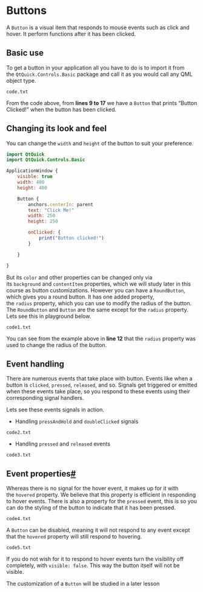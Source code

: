 # Buttons

A `Button` is a visual item that responds to mouse events such as click and hover. It perform functions after it has been clicked.

## Basic use[](https://www.educative.io/pageeditor/6586453712175104/6144552105934848/6610077336469504#Basic-use)

To get a button in your application all you have to do is to import it from the `QtQuick.Controls.Basic` package and call it as you would call any QML object type.

`code.txt`

From the code above, from **lines 9 to 17** we have a `Button` that prints “Button Clicked!” when the button has been clicked.

## Changing its look and feel[](https://www.educative.io/pageeditor/6586453712175104/6144552105934848/6610077336469504#Changing-its-look-and-feel)

You can change the `width` and `height` of the button to suit your preference.

```qml
import QtQuick
import QtQuick.Controls.Basic

ApplicationWindow {
    visible: true
    width: 400
    height: 400

    Button {
        anchors.centerIn: parent
        text: "Click Me!"
        width: 250
        height: 250

        onClicked: {
            print("Button clicked!")
        }

    }

}
```

But its `color` and other properties can be changed only via its `background` and `contentItem` properties, which we will study later in this course as button customizations. However you can have a `RoundButton`, which gives you a round button. It has one added property, the `radius` property, which you can use to modify the radius of the button. The `RoundButton` and `Button` are the same except for the `radius` property. Lets see this in playground below.

`code1.txt`

You can see from the example above in **line 12** that the `radius` property was used to change the radius of the button.

## Event handling[](https://www.educative.io/pageeditor/6586453712175104/6144552105934848/6610077336469504#Event-handling)

There are numerous events that take place with button. Events like when a button is `clicked`, `pressed`, `released`, and so. Signals get triggered or emitted when these events take place, so you respond to these events using their corresponding signal handlers.

Lets see these events signals in action.

- Handling `pressAndHold` and `doubleClicked` signals

`code2.txt`

- Handling `pressed` and `released` events

`code3.txt`

## Event properties[#](https://www.educative.io/pageeditor/6586453712175104/6144552105934848/6610077336469504#Event-properties)

Whereas there is no signal for the hover event, it makes up for it with the `hovered` property. We believe that this property is efficient in responding to hover events. There is also a property for the `pressed` event, this is so you can do the styling of the button to indicate that it has been pressed.

`code4.txt`

A `Button` can be disabled, meaning it will not respond to any event except that the `hovered` property will still respond to hovering.

`code5.txt`

If you do not wish for it to respond to hover events turn the visibility off completely, with `visible: false`. This way the button itself will not be visible.

The customization of a `Button` will be studied in a later lesson
